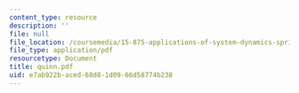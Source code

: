 ```yaml
---
content_type: resource
description: ''
file: null
file_location: /coursemedia/15-875-applications-of-system-dynamics-spring-2004/e7ab922baced68d81d0966d58774b238_quinn.pdf
file_type: application/pdf
resourcetype: Document
title: quinn.pdf
uid: e7ab922b-aced-68d8-1d09-66d58774b238
---
```

